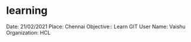 # learning
Date: 21/02/2021
Place: Chennai
Objective:: Learn GIT
User Name: Vaishu
Organization: HCL
